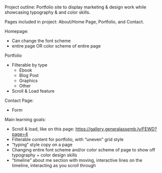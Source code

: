 Project outline: Portfolio site to display marketing & design work while showcasing typography & and color skills. 

Pages included in project: About/Home Page, Portfolio, and Contact.

Homepage: 

* Can change the font scheme
* entire page OR color scheme of entire page

Portfolio 

* Filterable by type 
    * Ebook
    * Blog Post
    * Graphics
    * Other
* Scroll & Load feature 

Contact Page: 

* Form

Main learning goals:
* Scroll & load, like on this page: https://gallery.generalassemb.ly/FEWD?page=4
* Filterable content for portfolio, with “uneven” grid style 
* “typing" style copy on a page
* Changing entire font scheme and/or color scheme of page to show off typography + color design skills
* “timeline” about me section with moving, interactive lines on the timeline, interacting as you scroll through 